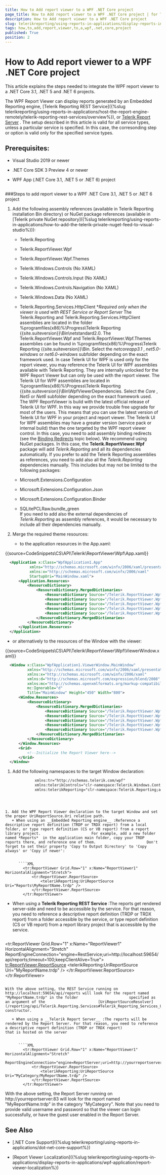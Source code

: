 ```yaml
---
title: How to Add report viewer to a WPF .NET Core project
page_title: How to Add report viewer to a WPF .NET Core project | for Telerik Reporting Documentation
description: How to Add report viewer to a WPF .NET Core project
slug: telerikreporting/using-reports-in-applications/display-reports-in-applications/wpf-application/how-to-add-report-viewer-to-a-wpf-.net-core-project
tags: how,to,add,report,viewer,to,a,wpf,.net,core,project
published: True
position: 2
---
```


# How to Add report viewer to a WPF .NET Core project



This article explains the steps needed to integrate the WPF report viewer to a .NET Core 3.1, .NET 5 and .NET 6 projects.       

The WPF Report Viewer can display reports generated by an Embedded Reporting engine,         [Telerik Reporting REST Service]({%slug telerikreporting/using-reports-in-applications/host-the-report-engine-remotely/telerik-reporting-rest-services/overview%}), or          [Telerik Report Server](https://docs.telerik.com/report-server/introduction) .         The setup described in this article is valid for all service types, unless a particular service is specified. In this case, the corresonding step or option         is valid only for the specified service types.       

## Prerequisites:

* Visual Studio 2019 or newer

* .NET Core SDK 3 Preview 4 or newer

* WPF App (.NET Core 3.1, .NET 5 or .NET 6) project

## 

###Steps to add report viewer to a WPF .NET Core 3.1, .NET 5 or .NET 6 project

1. Add the following assembly references (available in Telerik Reporting installation Bin directory)                   or NuGet package references (available in [Telerik private NuGet repository]({%slug telerikreporting/using-reports-in-applications/how-to-add-the-telerik-private-nuget-feed-to-visual-studio%})):                 
   + Telerik.Reporting

   + Telerik.ReportViewer.Wpf

   + Telerik.ReportViewer.Wpf.Themes

   + Telerik.Windows.Controls (No XAML)

   + Telerik.Windows.Controls.Input (No XAML)

   + Telerik.Windows.Controls.Navigation (No XAML)

   + Telerik.Windows.Data (No XAML)

   + Telerik.Reporting.Services.HttpClient                       **Required only when the viewer is used with REST Service or Report Server* 
    The Telerik.Reporting and Telerik.Reporting.Services.HttpClient assemblies are located in the folder                   %programfiles(x86)%\Progress\Telerik Reporting {{site.suiteversion}}\Bin\netstandard2.0.                     The Telerik.ReportViewer.Wpf and Telerik.ReportViewer.Wpf.Themes assemblies can be found in                   %programfiles(x86)%\Progress\Telerik Reporting {{site.suiteversion}}\Bin. Select the *netcoreapp3.1* ,                   *net5.0-windows*  or *net6.0-windows*  subfolder depending on the exact framework used.                     In case Telerik UI for WPF is used only for the report viewer, you may reference the                   Telerik UI for WPF assemblies available with Telerik Reporting.                   They are internally unlocked for the WPF Report Viewer but can only be used                   with the report viewer. The Telerik UI for WPF assemblies are located in                   %programfiles(x86)%\Progress\Telerik Reporting {{site.suiteversion}}\Bin\WpfViewerDependencies. Select the *Core* ,                   *Net5*  or *Net6*  subfolder depending on the exact framework used.                     The WPF ReportViewer is build with the latest official release of Telerik UI for WPF.                   In this way we provide trouble free upgrade for most of the users.                   This means that you can use the latest version of Telerik UI for WPF in your project                   and report viewer.                     The Telerik UI for WPF assemblies may have a greater version                   (service pack or internal build) than the one targeted by the WPF report viewer control. In this case, you need to add assembly binding                   redirects (see the [Binding Redirects](e34dad8d-92f7-491e-903d-53cc2654d61c#BindingRedirects) topic below).                     We recommend using NuGet packages. In this case, the __Telerik.ReportViewer.Wpf__  package will add                   *Telerik.Reporting*  and all its dependencies automatically.                     If you prefer to add the Telerik Reporting assemblies as references, you need to add also all the *Telerik.Reporting*  dependencies manually.                   This includes but may not be limited to the following packages:                 
   + Microsoft.Extensions.Configuration                     

   + Microsoft.Extensions.Configuration.Json                     

   + Microsoft.Extensions.Configuration.Binder                     

   + SQLitePCLRaw.bundle_green                     
    If you need to add also the external dependencies of *Telerik.Reporting*  as assembly references, it would be necessary to include                   all their dependencies manually.                 

1. Merge the required theme resources:                 
   + to the application resources in the App.xaml:

{{source=CodeSnippets\CS\API\Telerik\ReportViewer\Wpf\App.xaml}}
  ````XML
	<Application x:Class="WpfApplication1.App"
	         xmlns="http://schemas.microsoft.com/winfx/2006/xaml/presentation"
	         xmlns:x="http://schemas.microsoft.com/winfx/2006/xaml"
	         StartupUri="MainWindow.xaml">
	    <Application.Resources>
	        <ResourceDictionary>
	            <ResourceDictionary.MergedDictionaries>
	                <ResourceDictionary Source="/Telerik.ReportViewer.Wpf.Themes;component/Themes/Fluent/System.Windows.xaml" />
	                <ResourceDictionary Source="/Telerik.ReportViewer.Wpf.Themes;component/Themes/Fluent/Telerik.Windows.Controls.xaml" />
	                <ResourceDictionary Source="/Telerik.ReportViewer.Wpf.Themes;component/Themes/Fluent/Telerik.Windows.Controls.Input.xaml" />
	                <ResourceDictionary Source="/Telerik.ReportViewer.Wpf.Themes;component/Themes/Fluent/Telerik.Windows.Controls.Navigation.xaml" />
	                <ResourceDictionary Source="/Telerik.ReportViewer.Wpf.Themes;component/Themes/Fluent/Telerik.ReportViewer.Wpf.xaml" />
	            </ResourceDictionary.MergedDictionaries>
	        </ResourceDictionary>
	    </Application.Resources>
	</Application>
````



   + or alternatively to the resources of the Window with the viewer:

{{source=CodeSnippets\CS\API\Telerik\ReportViewer\Wpf\ViewerWindow.xaml}}
  ````XML
	<Window x:Class="WpfApplication1.ViewerWindow.MainWindow"
	        xmlns="http://schemas.microsoft.com/winfx/2006/xaml/presentation"
	        xmlns:x="http://schemas.microsoft.com/winfx/2006/xaml"
	        xmlns:d="http://schemas.microsoft.com/expression/blend/2008"
	        xmlns:mc="http://schemas.openxmlformats.org/markup-compatibility/2006"
	        mc:Ignorable="d"
	        Title="MainWindow" Height="450" Width="800">
	    <Window.Resources>
	        <ResourceDictionary>
	            <ResourceDictionary.MergedDictionaries>
	                <ResourceDictionary Source="/Telerik.ReportViewer.Wpf.Themes;component/Themes/Fluent/System.Windows.xaml" />
	                <ResourceDictionary Source="/Telerik.ReportViewer.Wpf.Themes;component/Themes/Fluent/Telerik.Windows.Controls.xaml" />
	                <ResourceDictionary Source="/Telerik.ReportViewer.Wpf.Themes;component/Themes/Fluent/Telerik.Windows.Controls.Input.xaml" />
	                <ResourceDictionary Source="/Telerik.ReportViewer.Wpf.Themes;component/Themes/Fluent/Telerik.Windows.Controls.Navigation.xaml" />
	                <ResourceDictionary Source="/Telerik.ReportViewer.Wpf.Themes;component/Themes/Fluent/Telerik.ReportViewer.Wpf.xaml" />
	            </ResourceDictionary.MergedDictionaries>
	        </ResourceDictionary>
	    </Window.Resources>
	    <Grid>
	        <!--Initialize the Report Viewer here-->
	    </Grid>
	</Window>
````




1. Add the following namespaces to the target Window declaration:                 

	
    ````XML
              xmlns:tr="http://schemas.telerik.com/wpf"
              xmlns:telerikControls="clr-namespace:Telerik.Windows.Controls;assembly=Telerik.Windows.Controls"
              xmlns:telerikReporting="clr-namespace:Telerik.Reporting;assembly=Telerik.Reporting"
````



1. Add the WPF Report Viewer declaration to the target Window and set the proper UriReportSource.Uri relative path.                 
   + When using an __Embedded Reporting engine__ :Reference a descriptive report definition (TRDP or TRDX report) from a local folder, or type report definition (CS or VB report) from a report library project.                       For example, add a new folder named *Reports*  in the application main folder, copy your TRDP reports there, and reference one of them.                       Don't forget to set their property 'Copy to Output Directory' to 'Copy always' or 'Copy if newer':                     

	
      ````XML
        <tr:ReportViewer Grid.Row="1" x:Name="ReportViewer1" HorizontalAlignment="Stretch"> 
            <tr:ReportViewer.ReportSource> 
                <telerikReporting:UriReportSource Uri="Reports\MyReportName.trdp" /> 
            </tr:ReportViewer.ReportSource> 
        </tr:ReportViewer>
````



   + When using a __Telerik Reporting REST Service__ :The reports get rendered server-side and need to be accessible by the service. For that reason, you need to                       reference a descriptive report definition (TRDP or TRDX report) from a folder accessible by the service, or type report definition (CS or VB report)                       from a report library project that is accessible by the service.                     

	
      ````XML
<tr:ReportViewer Grid.Row="1" x:Name="ReportViewer1" HorizontalAlignment="Stretch"
                         ReportEngineConnection="engine=RestService;uri=http://localhost:59654/api/reports;timeout=100;keepClientAlive=True">
            <tr:ReportViewer.ReportSource>
                <telerikReporting:UriReportSource Uri="MyReportName.trdp" />
            </tr:ReportViewer.ReportSource>
        </tr:ReportViewer>
````

With the above setting, the REST Service running on http://localhost:59654/api/reports will look for the report named "MyReportName.trdp" in the folder                       specified as an argument of the                        [UriReportSourceResolver](/reporting/api/Telerik.Reporting.Services#Telerik_Reporting_Services_UriReportSourceResolver_System_String_)  constructor.                     

   + When using a __Telerik Report Server__ :The reports will be rendered by the Report Server. For that reason, you need to reference a descriptive report definition (TRDP or TRDX report)                       that is hosted on the server                     

	
      ````XML
        <tr:ReportViewer Grid.Row="1" x:Name="ReportViewer1" HorizontalAlignment="Stretch"
                         ReportEngineConnection="engine=ReportServer;uri=http://yourreportserver:83/;username=yourusername;password=yourpassword">
            <tr:ReportViewer.ReportSource>
                <telerikReporting:UriReportSource Uri="MyCategory/MyReportName.trdp" />
            </tr:ReportViewer.ReportSource>
        </tr:ReportViewer>
````

With the above setting, the Report Server running on http://yourreportserver:83 will look for the report named "MyReportName.trdp" in the category "MyCategory".                       Note that you need to provide valid username and password so that the viewer can login successfully, or have the guest user enabled in the Report Server.                     


## See Also


 * [.NET Core Support]({%slug telerikreporting/using-reports-in-applications/dot-net-core-support%})

 * [Report Viewer Localization]({%slug telerikreporting/using-reports-in-applications/display-reports-in-applications/wpf-application/report-viewer-localization%})

